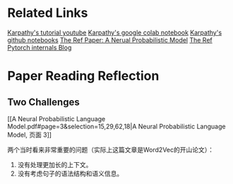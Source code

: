 # Related Links

[Karpathy's tutorial youtube](https://www.youtube.com/watch?v=TCH_1BHY58I&list=PLAqhIrjkxbuWI23v9cThsA9GvCAUhRvKZ&index=5)
[Karpathy's google colab notebook](https://colab.research.google.com/drive/1YIfmkftLrz6MPTOO9Vwqrop2Q5llHIGK?usp=sharing)
[Karpathy's github notebooks](https://github.com/karpathy/nn-zero-to-hero/blob/master/lectures/makemore/makemore_part2_mlp.ipynb)
[The Ref Paper: A Nerual Probabilistic Model](obsidian://open?vault=obsidian-notes&file=assets%2FA%20Neural%20Probabilistic%20Language%20Model.pdf)
[The Ref Pytorch internals Blog](http://blog.ezyang.com/2019/05/pytorch-internals/)

# Paper Reading Reflection

## Two Challenges

[[A Neural Probabilistic Language Model.pdf#page=3&selection=15,29,62,18|A Neural Probabilistic Language Model, 页面 3]]

两个当时看来非常重要的问题（实际上这篇文章是Word2Vec的开山论文）：
1. 没有处理更加长的上下文。
2. 没有考虑句子的语法结构和语义信息。

